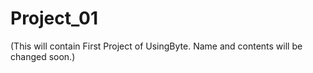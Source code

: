 # Project_01
(This will contain First Project of UsingByte. Name and contents will be changed soon.)
